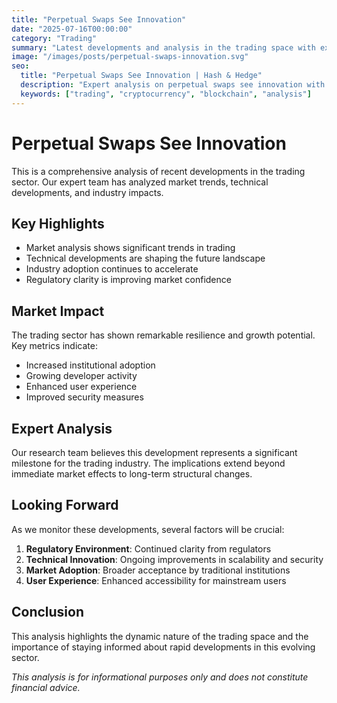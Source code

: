 ```yaml
---
title: "Perpetual Swaps See Innovation"
date: "2025-07-16T00:00:00"
category: "Trading"
summary: "Latest developments and analysis in the trading space with expert insights and market trends."
image: "/images/posts/perpetual-swaps-innovation.svg"
seo:
  title: "Perpetual Swaps See Innovation | Hash & Hedge"
  description: "Expert analysis on perpetual swaps see innovation with market insights and trends"
  keywords: ["trading", "cryptocurrency", "blockchain", "analysis"]
---
```


# Perpetual Swaps See Innovation

This is a comprehensive analysis of recent developments in the trading sector. Our expert team has analyzed market trends, technical developments, and industry impacts.

## Key Highlights

- Market analysis shows significant trends in trading
- Technical developments are shaping the future landscape  
- Industry adoption continues to accelerate
- Regulatory clarity is improving market confidence

## Market Impact

The trading sector has shown remarkable resilience and growth potential. Key metrics indicate:

* Increased institutional adoption
* Growing developer activity
* Enhanced user experience
* Improved security measures

## Expert Analysis

Our research team believes this development represents a significant milestone for the trading industry. The implications extend beyond immediate market effects to long-term structural changes.

## Looking Forward

As we monitor these developments, several factors will be crucial:

1. **Regulatory Environment**: Continued clarity from regulators
2. **Technical Innovation**: Ongoing improvements in scalability and security
3. **Market Adoption**: Broader acceptance by traditional institutions
4. **User Experience**: Enhanced accessibility for mainstream users

## Conclusion

This analysis highlights the dynamic nature of the trading space and the importance of staying informed about rapid developments in this evolving sector.

*This analysis is for informational purposes only and does not constitute financial advice.*
